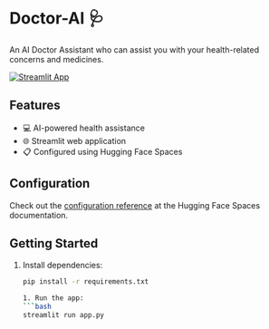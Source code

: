 

# Doctor-AI 🩺

An AI Doctor Assistant who can assist you with your health-related concerns and medicines.

[![Streamlit App](https://img.shields.io/badge/Streamlit-1.29.0-ff69b4.svg)](https://huggingface.co/spaces/SaileshSivan/Doctor-AI)

## Features

- 💻 AI-powered health assistance
- 🌐 Streamlit web application
- 📋 Configured using Hugging Face Spaces

## Configuration

Check out the [configuration reference](https://huggingface.co/docs/hub/spaces-config-reference) at the Hugging Face Spaces documentation.

## Getting Started

1. Install dependencies:
   ```bash
   pip install -r requirements.txt

   1. Run the app:
   ```bash
   streamlit run app.py
